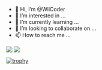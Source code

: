 - 👋 Hi, I’m @WiiCoder
- 👀 I’m interested in ...
- 🌱 I’m currently learning ...
- 💞️ I’m looking to collaborate on ...
- 📫 How to reach me ...

<!---
WiiCoder/WiiCoder is a ✨ special ✨ repository because its `README.md` (this file) appears on your GitHub profile.
You can click the Preview link to take a look at your changes.
--->
<span>
  <img align="center" src="https://github-readme-stats.vercel.app/api?username=wiiCoder&count_private=true&show_icons=true&&theme=onedark" />
</span>
<span>
  <img align="center" src="https://github-readme-stats.vercel.app/api/top-langs/?username=wiiCoder&theme=onedark&layout=compact" />
</span>

[![trophy](https://github-profile-trophy.vercel.app/?username=wiiCoder&theme=onedark&rank=SECRET,SSS,SS,S,AAA,AA,A)](https://github.com/ryo-ma/github-profile-trophy)

